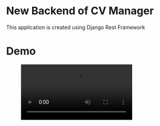 # New Backend of CV Manager
This application is created using Django Rest Framework

# Demo

<!-- blank line -->
<figure class="video_container">
  <video controls="true" allowfullscreen="true">
    <source src="demo.webm" type="video/webm">
  </video>
</figure>
<!-- blank line -->
